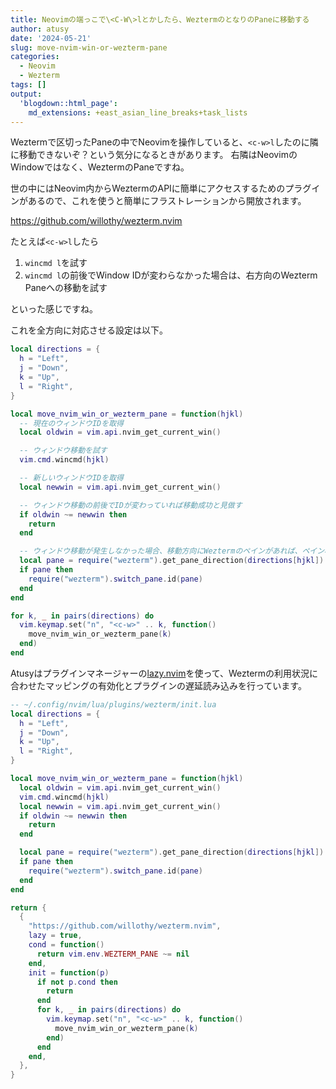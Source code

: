 ```yaml
---
title: Neovimの端っこで\<C-W\>lとかしたら、WeztermのとなりのPaneに移動する
author: atusy
date: '2024-05-21'
slug: move-nvim-win-or-wezterm-pane
categories:
  - Neovim
  - Wezterm
tags: []
output:
  'blogdown::html_page':
    md_extensions: +east_asian_line_breaks+task_lists
---
```



Weztermで区切ったPaneの中でNeovimを操作していると、`<c-w>l`したのに隣に移動できないぞ？という気分になるときがあります。
右隣はNeovimのWindowではなく、WeztermのPaneですね。

世の中にはNeovim内からWeztermのAPIに簡単にアクセスするためのプラグインがあるので、これを使うと簡単にフラストレーションから開放されます。

<https://github.com/willothy/wezterm.nvim>

たとえば`<c-w>l`したら

1.  `wincmd l`を試す
2.  `wincmd l`の前後でWindow IDが変わらなかった場合は、右方向のWezterm Paneへの移動を試す

といった感じですね。

これを全方向に対応させる設定は以下。

``` lua
local directions = {
  h = "Left",
  j = "Down",
  k = "Up",
  l = "Right",
}

local move_nvim_win_or_wezterm_pane = function(hjkl)
  -- 現在のウィンドウIDを取得
  local oldwin = vim.api.nvim_get_current_win()

  -- ウィンドウ移動を試す
  vim.cmd.wincmd(hjkl)

  -- 新しいウィンドウIDを取得
  local newwin = vim.api.nvim_get_current_win()

  -- ウィンドウ移動の前後でIDが変わっていれば移動成功と見做す
  if oldwin ~= newwin then
    return
  end

  -- ウィンドウ移動が発生しなかった場合、移動方向にWeztermのペインがあれば、ペイン移動を実施
  local pane = require("wezterm").get_pane_direction(directions[hjkl])
  if pane then
    require("wezterm").switch_pane.id(pane)
  end
end

for k, _ in pairs(directions) do
  vim.keymap.set("n", "<c-w>" .. k, function()
    move_nvim_win_or_wezterm_pane(k)
  end)
end
```

Atusyはプラグインマネージャーの[lazy.nvim](https://github.com/folke/lazy.nvim)を使って、Weztermの利用状況に合わせたマッピングの有効化とプラグインの遅延読み込みを行っています。

``` lua
-- ~/.config/nvim/lua/plugins/wezterm/init.lua
local directions = {
  h = "Left",
  j = "Down",
  k = "Up",
  l = "Right",
}

local move_nvim_win_or_wezterm_pane = function(hjkl)
  local oldwin = vim.api.nvim_get_current_win()
  vim.cmd.wincmd(hjkl)
  local newwin = vim.api.nvim_get_current_win()
  if oldwin ~= newwin then
    return
  end

  local pane = require("wezterm").get_pane_direction(directions[hjkl])
  if pane then
    require("wezterm").switch_pane.id(pane)
  end
end

return {
  {
    "https://github.com/willothy/wezterm.nvim",
    lazy = true,
    cond = function()
      return vim.env.WEZTERM_PANE ~= nil
    end,
    init = function(p)
      if not p.cond then
        return
      end
      for k, _ in pairs(directions) do
        vim.keymap.set("n", "<c-w>" .. k, function()
          move_nvim_win_or_wezterm_pane(k)
        end)
      end
    end,
  },
}
```
